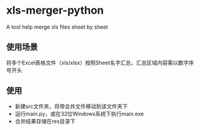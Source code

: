 # xls-merger-python
A tool help merge xls files sheet by sheet

## 使用场景
将多个Excel表格文件（xls/xlsx）按照Sheet名字汇总，汇总区域内容需以数字序号开头

## 使用
- 新建src文件夹，将带合并文件移动到该文件夹下
- 运行main.py，或在32位Windows系统下执行main.exe
- 合并结果存储在res目录下
